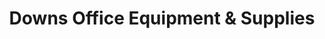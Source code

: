 ---
title: "Downs Office Equipment & Supplies"
url: /toowoomba/downs-office-equipment-und-supplies/
shop: Schreibwaren
---